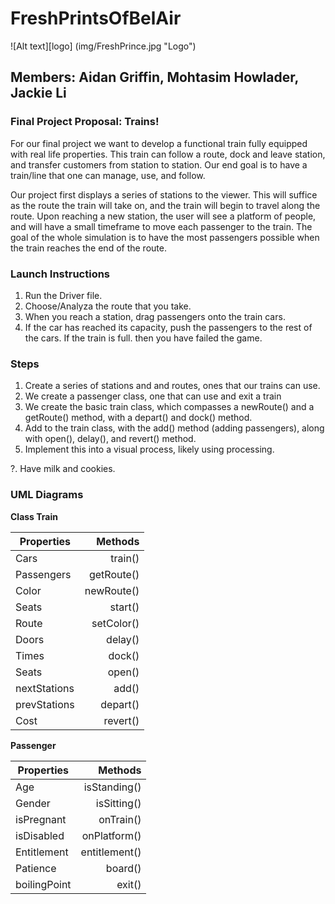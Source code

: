 # FreshPrintsOfBelAir

![Alt text][logo] (img/FreshPrince.jpg "Logo")

## Members: Aidan Griffin, Mohtasim Howlader, Jackie Li
### Final Project Proposal: Trains!

For our final project we want to develop a functional train fully equipped with real life properties. This train can follow a 
route, dock and leave station, and transfer customers from station to station. Our end goal is to have a train/line that 
one can manage, use, and follow. 

Our project first displays a series of stations to the viewer. This will 
suffice as the route the train will take on, and the train will begin to travel
along the route. Upon reaching a new station, the user will see a platform of
people, and will have a small timeframe to move each passenger to the train.
The goal of the whole simulation is to have the most passengers possible when
the train reaches the end of the route.

### Launch Instructions
1. Run the Driver file.
2. Choose/Analyza the route that you take.
3. When you reach a station, drag passengers onto the train cars.
4. If the car has reached its capacity, push the passengers to the rest of the
cars. If the train is full. then you have failed the game.

### Steps
1. Create a series of stations and and routes, ones that our trains can use.
2. We create a passenger class, one that can use and exit a train
3. We create the basic train class, which compasses a newRoute() and a getRoute() method, with a depart() and dock() method.
4. Add to the train class, with the add() method (adding passengers), along with open(), delay(), and revert() method.
5. Implement this into a visual process, likely using processing.

?. Have milk and cookies.

### UML Diagrams

 **Class Train**

| Properties |   Methods   |
| ---------- | ----------: |
|   Cars     |	 train()   |
| Passengers |	getRoute() |
|   Color    | newRoute()  |
|   Seats    |   start()   |
|   Route    |	setColor() |
|   Doors    |	 delay()   |
|   Times    |	  dock()   |
|   Seats    |    open()   |
|nextStations|     add()   |
|prevStations|	 depart()  |
|    Cost    |	 revert()  |

 **Passenger**

|   Properties  |     Methods    |
| ------------- | -------------: |
|  Age		|  isStanding()  |
|  Gender	|   isSitting()  |
|  isPregnant	|     onTrain()  |
|  isDisabled	|  onPlatform()  |
|  Entitlement	| entitlement()  |
|  Patience	|       board()	 |
|  boilingPoint	|        exit()  |


